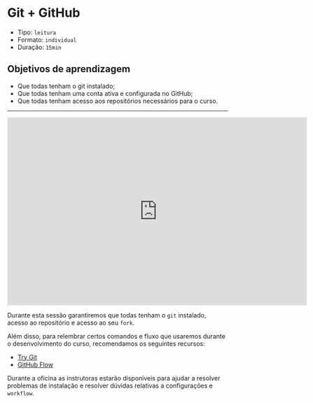 # Git + GitHub

* Tipo: `leitura`
* Formato: `individual`
* Duração: `15min`

## Objetivos de aprendizagem

* Que todas tenham o git instalado;
* Que todas tenham uma conta ativa e configurada no GitHub;
* Que todas tenham acesso aos repositórios necessários para o curso.

***

<iframe src="https://goo.gl/vRo1i5" frameborder="0" width="684" height="430"
allowfullscreen="true" mozallowfullscreen="true" webkitallowfullscreen="true">
</iframe>

Durante esta sessão garantiremos que todas tenham o `git` instalado, acesso ao repositório e acesso ao seu `fork`.

Além disso, para relembrar certos comandos e fluxo que usaremos durante o desenvolvimento do curso, recomendamos os seguintes recursos:

* [Try Git](https://try.github.io/levels/1/challenges/1)
* [GitHub Flow](https://services.github.com/on-demand/intro-to-github/)

Durante a oficina as instrutoras estarão disponíveis para ajudar a resolver problemas de instalação e resolver dúvidas relativas a configurações e `workflow`.
